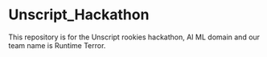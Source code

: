 # Unscript_Hackathon
This repository is for the Unscript rookies hackathon, AI ML domain and our team name is Runtime Terror.
